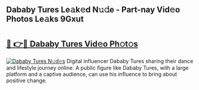 ## Dababy Tures Le𝚊k𝚎d N𝚞𝚍e - Part-nay Vid𝚎o Photos Le𝚊ks 9Gxut

# <h2><a href="http://fbb9k5b.evod.top/?m=Dababy+Tures">🔗 👉🔴 Dababy Tures Vid𝚎o Ph𝚘t𝚘s</a></h2>

[![Dababy Tures N𝚞d𝚎s](https://i.imgur.com/8V9OHl7.gif)](http://fbb9k5b.evod.top/?m=Dababy+Tures)
Digital influencer Dababy Tures sharing their dance and lifestyle journey online. A public figure like Dababy Tures, with a large platform and a captive audience, can use his influence to bring about positive change. 
